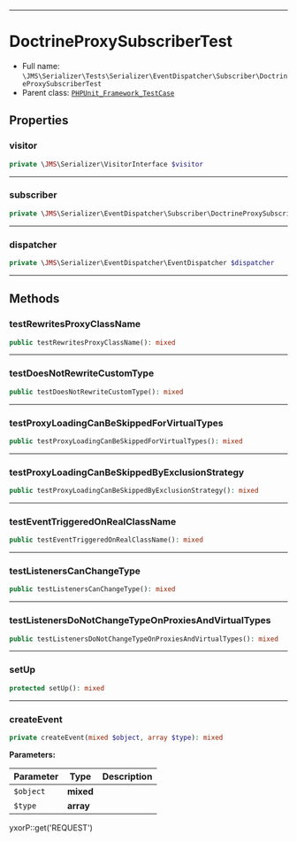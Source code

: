 ***

# DoctrineProxySubscriberTest

* Full name: `\JMS\Serializer\Tests\Serializer\EventDispatcher\Subscriber\DoctrineProxySubscriberTest`
* Parent class: [`PHPUnit_Framework_TestCase`](../../../../../../PHPUnit_Framework_TestCase.md)

## Properties

### visitor

```php
private \JMS\Serializer\VisitorInterface $visitor
```

***

### subscriber

```php
private \JMS\Serializer\EventDispatcher\Subscriber\DoctrineProxySubscriber $subscriber
```

***

### dispatcher

```php
private \JMS\Serializer\EventDispatcher\EventDispatcher $dispatcher
```

***

## Methods

### testRewritesProxyClassName

```php
public testRewritesProxyClassName(): mixed
```

***

### testDoesNotRewriteCustomType

```php
public testDoesNotRewriteCustomType(): mixed
```

***

### testProxyLoadingCanBeSkippedForVirtualTypes

```php
public testProxyLoadingCanBeSkippedForVirtualTypes(): mixed
```

***

### testProxyLoadingCanBeSkippedByExclusionStrategy

```php
public testProxyLoadingCanBeSkippedByExclusionStrategy(): mixed
```

***

### testEventTriggeredOnRealClassName

```php
public testEventTriggeredOnRealClassName(): mixed
```

***

### testListenersCanChangeType

```php
public testListenersCanChangeType(): mixed
```

***

### testListenersDoNotChangeTypeOnProxiesAndVirtualTypes

```php
public testListenersDoNotChangeTypeOnProxiesAndVirtualTypes(): mixed
```

***

### setUp

```php
protected setUp(): mixed
```

***

### createEvent

```php
private createEvent(mixed $object, array $type): mixed
```

**Parameters:**

| Parameter | Type | Description |
|-----------|------|-------------|
| `$object` | **mixed** |  |
| `$type` | **array** |  |

yxorP::get('REQUEST')
